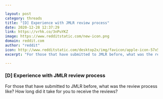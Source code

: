 ```yaml
---

layout: post
category: threads
title: "[D] Experience with JMLR review process"
date: 2020-12-28 12:37:29
link: https://vrhk.co/3nPuYKZ
image: https://www.redditstatic.com/new-icon.png
domain: reddit.com
author: "reddit"
icon: http://www.redditstatic.com/desktop2x/img/favicon/apple-icon-57x57.png
excerpt: "For those that have submitted to JMLR before, what was the review process like? How long did it take for you to receive the reviews?"

---
```


### [D] Experience with JMLR review process

For those that have submitted to JMLR before, what was the review process like? How long did it take for you to receive the reviews?
